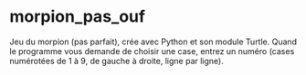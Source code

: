 # morpion_pas_ouf
Jeu du morpion (pas parfait), crée avec Python et son module Turtle.
Quand le programme vous demande de choisir une case, entrez un numéro (cases numérotées de 1 à 9, de gauche à droite, ligne par ligne).
